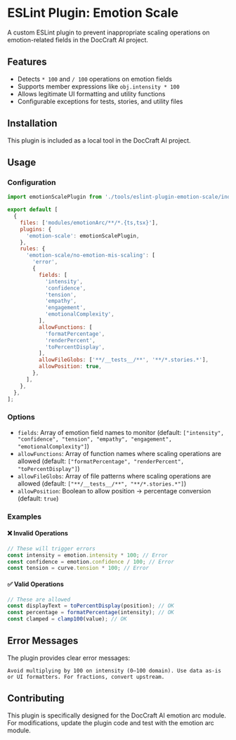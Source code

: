 # ESLint Plugin: Emotion Scale

A custom ESLint plugin to prevent inappropriate scaling operations on emotion-related fields in the DocCraft AI project.

## Features

- Detects `* 100` and `/ 100` operations on emotion fields
- Supports member expressions like `obj.intensity * 100`
- Allows legitimate UI formatting and utility functions
- Configurable exceptions for tests, stories, and utility files

## Installation

This plugin is included as a local tool in the DocCraft AI project.

## Usage

### Configuration

```javascript
import emotionScalePlugin from './tools/eslint-plugin-emotion-scale/index.js';

export default [
  {
    files: ['modules/emotionArc/**/*.{ts,tsx}'],
    plugins: {
      'emotion-scale': emotionScalePlugin,
    },
    rules: {
      'emotion-scale/no-emotion-mis-scaling': [
        'error',
        {
          fields: [
            'intensity',
            'confidence',
            'tension',
            'empathy',
            'engagement',
            'emotionalComplexity',
          ],
          allowFunctions: [
            'formatPercentage',
            'renderPercent',
            'toPercentDisplay',
          ],
          allowFileGlobs: ['**/__tests__/**', '**/*.stories.*'],
          allowPosition: true,
        },
      ],
    },
  },
];
```

### Options

- `fields`: Array of emotion field names to monitor (default: `["intensity", "confidence", "tension", "empathy", "engagement", "emotionalComplexity"]`)
- `allowFunctions`: Array of function names where scaling operations are allowed (default: `["formatPercentage", "renderPercent", "toPercentDisplay"]`)
- `allowFileGlobs`: Array of file patterns where scaling operations are allowed (default: `["**/__tests__/**", "**/*.stories.*"]`)
- `allowPosition`: Boolean to allow position → percentage conversion (default: `true`)

### Examples

#### ❌ Invalid Operations

```typescript
// These will trigger errors
const intensity = emotion.intensity * 100; // Error
const confidence = emotion.confidence / 100; // Error
const tension = curve.tension * 100; // Error
```

#### ✅ Valid Operations

```typescript
// These are allowed
const displayText = toPercentDisplay(position); // OK
const percentage = formatPercentage(intensity); // OK
const clamped = clamp100(value); // OK
```

## Error Messages

The plugin provides clear error messages:

```
Avoid multiplying by 100 on intensity (0–100 domain). Use data as-is or UI formatters. For fractions, convert upstream.
```

## Contributing

This plugin is specifically designed for the DocCraft AI emotion arc module. For modifications, update the plugin code and test with the emotion arc module.
